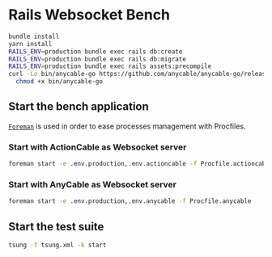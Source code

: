# Rails Websocket Bench

```bash
bundle install
yarn install
RAILS_ENV=production bundle exec rails db:create
RAILS_ENV=production bundle exec rails db:migrate
RAILS_ENV=production bundle exec rails assets:precompile
curl -Lo bin/anycable-go https://github.com/anycable/anycable-go/releases/download/v0.5.4/anycable-go-0.5.4-linux-amd64 && \
  chmod +x bin/anycable-go
```

## Start the bench application

[`Foreman`](https://github.com/ddollar/foreman) is used in order to ease processes management with Procfiles.

### Start with ActionCable as Websocket server

```bash
foreman start -e .env.production,.env.actioncable -f Procfile.actioncable
```

### Start with AnyCable as Websocket server

```bash
foreman start -e .env.production,.env.anycable -f Procfile.anycable
```

## Start the test suite

```bash
tsung -f tsung.xml -k start
```
